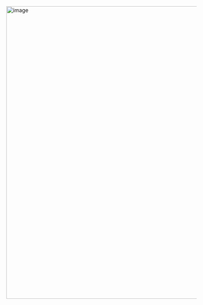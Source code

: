 <img width="775" alt="image" src="https://user-images.githubusercontent.com/92145413/202466326-f3a808da-58f5-464b-a5aa-26784dc5d2f4.png">